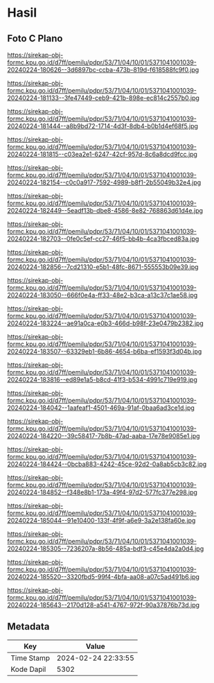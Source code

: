 # Hasil

## Foto C Plano

https://sirekap-obj-formc.kpu.go.id/d7ff/pemilu/pdpr/53/71/04/10/01/5371041001039-20240224-180626--3d6897bc-ccba-473b-819d-f618588fc9f0.jpg

https://sirekap-obj-formc.kpu.go.id/d7ff/pemilu/pdpr/53/71/04/10/01/5371041001039-20240224-181133--3fe47449-ceb9-421b-898e-ec814c2557b0.jpg

https://sirekap-obj-formc.kpu.go.id/d7ff/pemilu/pdpr/53/71/04/10/01/5371041001039-20240224-181444--a8b9bd72-1714-4d3f-8db4-b0b1d4ef68f5.jpg

https://sirekap-obj-formc.kpu.go.id/d7ff/pemilu/pdpr/53/71/04/10/01/5371041001039-20240224-181815--c03ea2e1-6247-42cf-957d-8c6a8dcd9fcc.jpg

https://sirekap-obj-formc.kpu.go.id/d7ff/pemilu/pdpr/53/71/04/10/01/5371041001039-20240224-182154--c0c0a917-7592-4989-b8f1-2b55049b32e4.jpg

https://sirekap-obj-formc.kpu.go.id/d7ff/pemilu/pdpr/53/71/04/10/01/5371041001039-20240224-182449--5eadf13b-dbe8-4586-8e82-768863d61d4e.jpg

https://sirekap-obj-formc.kpu.go.id/d7ff/pemilu/pdpr/53/71/04/10/01/5371041001039-20240224-182703--0fe0c5ef-cc27-46f5-bb4b-4ca3fbced83a.jpg

https://sirekap-obj-formc.kpu.go.id/d7ff/pemilu/pdpr/53/71/04/10/01/5371041001039-20240224-182856--7cd21310-e5b1-48fc-8671-555553b09e39.jpg

https://sirekap-obj-formc.kpu.go.id/d7ff/pemilu/pdpr/53/71/04/10/01/5371041001039-20240224-183050--666f0e4a-ff33-48e2-b3ca-a13c37c1ae58.jpg

https://sirekap-obj-formc.kpu.go.id/d7ff/pemilu/pdpr/53/71/04/10/01/5371041001039-20240224-183224--ae91a0ca-e0b3-466d-b98f-23e0479b2382.jpg

https://sirekap-obj-formc.kpu.go.id/d7ff/pemilu/pdpr/53/71/04/10/01/5371041001039-20240224-183507--63329eb1-6b86-4654-b6ba-ef1593f3d04b.jpg

https://sirekap-obj-formc.kpu.go.id/d7ff/pemilu/pdpr/53/71/04/10/01/5371041001039-20240224-183816--ed89e1a5-b8cd-41f3-b534-4991c719e919.jpg

https://sirekap-obj-formc.kpu.go.id/d7ff/pemilu/pdpr/53/71/04/10/01/5371041001039-20240224-184042--1aafeaf1-4501-469a-91af-0baa6ad3ce1d.jpg

https://sirekap-obj-formc.kpu.go.id/d7ff/pemilu/pdpr/53/71/04/10/01/5371041001039-20240224-184220--39c58417-7b8b-47ad-aaba-17e78e9085e1.jpg

https://sirekap-obj-formc.kpu.go.id/d7ff/pemilu/pdpr/53/71/04/10/01/5371041001039-20240224-184424--0bcba883-4242-45ce-92d2-0a8ab5cb3c82.jpg

https://sirekap-obj-formc.kpu.go.id/d7ff/pemilu/pdpr/53/71/04/10/01/5371041001039-20240224-184852--f348e8b1-173a-49f4-97d2-577fc377e298.jpg

https://sirekap-obj-formc.kpu.go.id/d7ff/pemilu/pdpr/53/71/04/10/01/5371041001039-20240224-185044--91e10400-133f-4f9f-a6e9-3a2e138fa60e.jpg

https://sirekap-obj-formc.kpu.go.id/d7ff/pemilu/pdpr/53/71/04/10/01/5371041001039-20240224-185305--7236207a-8b56-485a-bdf3-c45e4da2a0d4.jpg

https://sirekap-obj-formc.kpu.go.id/d7ff/pemilu/pdpr/53/71/04/10/01/5371041001039-20240224-185520--3320fbd5-99f4-4bfa-aa08-a07c5ad491b6.jpg

https://sirekap-obj-formc.kpu.go.id/d7ff/pemilu/pdpr/53/71/04/10/01/5371041001039-20240224-185643--2170d128-a541-4767-972f-90a37876b73d.jpg


## Metadata

| Key        | Value               |
| ---------- | ------------------- |
| Time Stamp | 2024-02-24 22:33:55 |
| Kode Dapil | 5302                |



